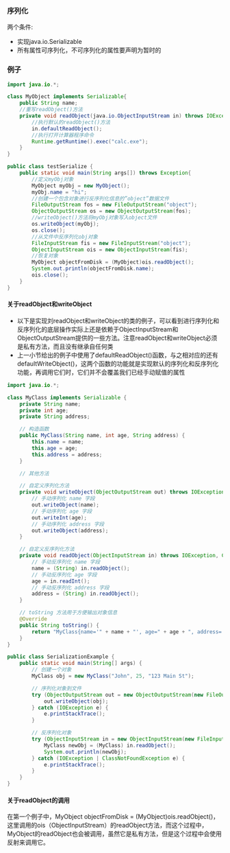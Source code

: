 ### 序列化

两个条件:

* 实现java.io.Serializable
* 所有属性可序列化，不可序列化的属性要声明为暂时的

### 例子

```java
import java.io.*;

class MyObject implements Serializable{
    public String name;
    //重写readObject()方法
    private void readObject(java.io.ObjectInputStream in) throws IOException, ClassNotFoundException, IOException {
        //执行默认的readObject()方法
        in.defaultReadObject();
        //执行打开计算器程序命令
        Runtime.getRuntime().exec("calc.exe");
    }
}

public class testSerialize {
    public static void main(String args[]) throws Exception{
        //定义myObj对象
        MyObject myObj = new MyObject();
        myObj.name = "hi";
        //创建一个包含对象进行反序列化信息的”object”数据文件
        FileOutputStream fos = new FileOutputStream("object");
        ObjectOutputStream os = new ObjectOutputStream(fos);
        //writeObject()方法将myObj对象写入object文件
        os.writeObject(myObj);
        os.close();
        //从文件中反序列化obj对象
        FileInputStream fis = new FileInputStream("object");
        ObjectInputStream ois = new ObjectInputStream(fis);
        //恢复对象
        MyObject objectFromDisk = (MyObject)ois.readObject();
        System.out.println(objectFromDisk.name);
        ois.close();
    }
}
```

#### 关于readObject和writeObject

* 以下是实现刘readObject和writeObject的类的例子，可以看到进行序列化和反序列化的底层操作实际上还是依赖于ObjectInputStream和ObjectOutputStream提供的一些方法。注意readObject和writeObject必须是私有方法，而且没有继承自任何类
* 上一小节给出的例子中使用了defaultReadObject()函数，与之相对应的还有defaultWriteObject()，这两个函数的功能就是实现默认的序列化和反序列化功能，再调用它们时，它们并不会覆盖我们已经手动赋值的属性

```java
import java.io.*;

class MyClass implements Serializable {
    private String name;
    private int age;
    private String address;

    // 构造函数
    public MyClass(String name, int age, String address) {
        this.name = name;
        this.age = age;
        this.address = address;
    }

    // 其他方法

    // 自定义序列化方法
    private void writeObject(ObjectOutputStream out) throws IOException {
        // 手动序列化 name 字段
        out.writeObject(name);
        // 手动序列化 age 字段
        out.writeInt(age);
        // 手动序列化 address 字段
        out.writeObject(address);
    }

    // 自定义反序列化方法
    private void readObject(ObjectInputStream in) throws IOException, ClassNotFoundException {
        // 手动反序列化 name 字段
        name = (String) in.readObject();
        // 手动反序列化 age 字段
        age = in.readInt();
        // 手动反序列化 address 字段
        address = (String) in.readObject();
    }

    // toString 方法用于方便输出对象信息
    @Override
    public String toString() {
        return "MyClass{name='" + name + "', age=" + age + ", address='" + address + "'}";
    }
}

public class SerializationExample {
    public static void main(String[] args) {
        // 创建一个对象
        MyClass obj = new MyClass("John", 25, "123 Main St");

        // 序列化对象到文件
        try (ObjectOutputStream out = new ObjectOutputStream(new FileOutputStream("object.ser"))) {
            out.writeObject(obj);
        } catch (IOException e) {
            e.printStackTrace();
        }

        // 反序列化对象
        try (ObjectInputStream in = new ObjectInputStream(new FileInputStream("object.ser"))) {
            MyClass newObj = (MyClass) in.readObject();
            System.out.println(newObj);
        } catch (IOException | ClassNotFoundException e) {
            e.printStackTrace();
        }
    }
}
```

#### 关于readObject的调用

  在第一个例子中，MyObject objectFromDisk = (MyObject)ois.readObject()，这里调用的ois（ObjectInputStream）的readObject方法，而这个过程中，MyObject的readObject也会被调用，虽然它是私有方法，但是这个过程中会使用反射来调用它。